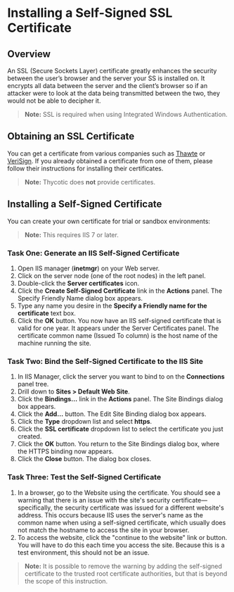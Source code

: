 [title]: # (Installing a Self-Signed SSL Certificate)
[tags]: # (Authentication, Certificate, Testing)
[priority]: # (1000)

# Installing a Self-Signed SSL Certificate

## Overview

An SSL (Secure Sockets Layer) certificate greatly enhances the security between the user’s browser and the server your SS is installed on. It encrypts all data between the server and the client’s browser so if an attacker were to look at the data being transmitted between the two, they would not be able to decipher it. 

> **Note:** SSL is required when using Integrated Windows Authentication.

## Obtaining an SSL Certificate

You can get a certificate from various companies such as [Thawte](http://www.thawte.com/) or [VeriSign](http://www.verisign.com/). If you already obtained a certificate from one of them, please follow their instructions for installing their certificates.

> **Note:** Thycotic does **not** provide certificates.

## Installing a Self-Signed Certificate

You can create your own certificate for trial or sandbox environments:

> **Note:** This requires IIS 7 or later.

### Task One: Generate an IIS Self-Signed Certificate

1. Open IIS manager (**inetmgr**) on your Web server.
1. Click on the server node (one of the root nodes) in the left panel.
1. Double-click the **Server certificates** icon.
1. Click the **Create Self-Signed Certificate** link in the **Actions** panel. The Specify Friendly Name dialog box appears.
1. Type any name you desire in the **Specify a Friendly name for the certificate** text box.
1. Click the **OK** button. You now have an IIS self-signed certificate that is valid for one year. It appears under the Server Certificates panel. The certificate common name (Issued To column) is the host name of the machine running the site. 

### Task Two: Bind the Self-Signed Certificate to the IIS Site

1. In IIS Manager, click the server you want to bind to on the **Connections** panel tree.
1. Drill down to **Sites \> Default Web Site**.
1. Click the **Bindings…** link in the **Actions** panel. The Site Bindings dialog box appears.
1. Click the **Add…** button. The Edit Site Binding dialog box appears.
1. Click the **Type** dropdown list and select **https**.
1. Click the **SSL certificate** dropdown list to select the certificate you just created.
1. Click the **OK** button. You return to the Site Bindings dialog box, where the HTTPS binding now appears.
1. Click the **Close** button. The dialog box closes.

### Task Three: Test the Self-Signed Certificate

1. In a browser, go to the Website using the certificate. You should see a warning that there is an issue with the site's security certificate—specifically, the security certificate was issued for a different website's address. This occurs because IIS uses the server's name as the common name when using a self-signed certificate, which usually does not match the hostname to access the site in your browser.
1. To access the website, click the "continue to the website" link or button. You will have to do this each time you access the site. Because this is a test environment, this should not be an issue. 

> **Note:** It is possible to remove the warning by adding the self-signed certificate to the trusted root certificate authorities, but that is beyond the scope of this instruction.